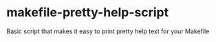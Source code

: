 # makefile-pretty-help-script
Basic script that makes it easy to print pretty help text for your Makefile
